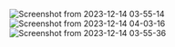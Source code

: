 ![Screenshot from 2023-12-14 03-55-14](https://github.com/mi12q/Dashboard/assets/94108357/7e4e7803-ec97-4776-8e76-4e279d96a53a)
![Screenshot from 2023-12-14 04-03-16](https://github.com/mi12q/Dashboard/assets/94108357/7e8b1306-5b81-4e10-8367-d4eb34fad310)
![Screenshot from 2023-12-14 03-55-36](https://github.com/mi12q/Dashboard/assets/94108357/08efbc74-cd92-4e99-aa24-a30a732cbb13)


